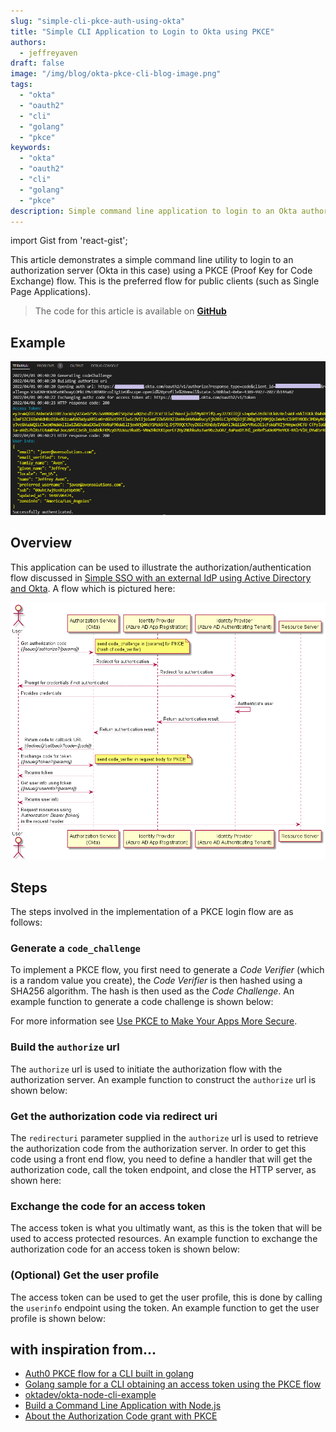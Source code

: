 ```yaml
---
slug: "simple-cli-pkce-auth-using-okta"
title: "Simple CLI Application to Login to Okta using PKCE"
authors:	
  - jeffreyaven
draft: false
image: "/img/blog/okta-pkce-cli-blog-image.png"
tags: 
  - "okta"
  - "oauth2"
  - "cli"
  - "golang"
  - "pkce"    
keywords:	
  - "okta"
  - "oauth2"
  - "cli"
  - "golang"
  - "pkce"
description: Simple command line application to login to an Okta authorization server using a PKCE flow.
---
```


import Gist from 'react-gist';

This article demonstrates a simple command line utility to login to an authorization server (Okta in this case) using a PKCE (Proof Key for Code Exchange) flow.  This is the preferred flow for public clients (such as Single Page Applications).  

> The code for this article is available on [__GitHub__](https://github.com/stackql/okta-pkce-login)

## Example

![Okta PKCE cli login example](images/okta-pkce-cli-login.png)

## Overview

This application can be used to illustrate the authorization/authentication flow discussed in [Simple SSO with an external IdP using Active Directory and Okta](https://fullstackchronicles.io/simple-sso-with-an-external-idp-using-active-directory-and-okta).  A flow which is pictured here:  

![PKCE Authorization to Okta using an AD IdP](images/seqdiagram.png)

## Steps

The steps involved in the implementation of a PKCE login flow are as follows:

### Generate a `code_challenge`

To implement a PKCE flow, you first need to generate a *Code Verifier* (which is a random value you create), the *Code Verifier* is then hashed using a SHA256 algorithm.  The hash is then used as the *Code Challenge*.  An example function to generate a code challenge is shown below:  
 
<Gist id="9a2a162813d77b83821d821b6a4a390a" 
/>

For more information see [Use PKCE to Make Your Apps More Secure](https://developer.okta.com/blog/2019/08/22/okta-authjs-pkce#:~:text=PKCE%20works%20by%20having%20the,is%20called%20the%20Code%20Challenge). 

### Build the `authorize` url

The `authorize` url is used to initiate the authorization flow with the authorization server.  An example function to construct the `authorize` url is shown below:  

<Gist id="9e628b905a532e5bd59f022a4adca340" 
/>

### Get the authorization code via redirect uri

The `redirecturi` parameter supplied in the `authorize` url is used to retrieve the authorization code from the authorization server.  In order to get this code using a front end flow, you need to define a handler that will get the authorization code, call the token endpoint, and close the HTTP server, as shown here:  

<Gist id="617417bdcc54efcea9d37d27228f7f2a" 
/>

### Exchange the code for an access token

The access token is what you ultimatly want, as this is the token that will be used to access protected resources.  An example function to exchange the authorization code for an access token is shown below:  

<Gist id="0a990674d8bde2baffc0b0231f52ed52" 
/>

### (Optional) Get the user profile

The access token can be used to get the user profile, this is done by calling the `userinfo` endpoint using the token.  An example function to get the user profile is shown below:  

<Gist id="f04e8b018417a73986d3696c58f735cb" 
/>

## with inspiration from...

- [Auth0 PKCE flow for a CLI built in golang](https://gist.github.com/ogazitt/f749dad9cca8d0ac6607f93a42adf322)
- [Golang sample for a CLI obtaining an access token using the PKCE flow](https://community.auth0.com/t/golang-sample-for-a-cli-obtaining-an-access-token-using-the-pkce-flow/40922)
- [oktadev/okta-node-cli-example](https://github.com/oktadev/okta-node-cli-example)
- [Build a Command Line Application with Node.js](https://developer.okta.com/blog/2019/06/18/command-line-app-with-nodejs)
- [About the Authorization Code grant with PKCE](https://developer.okta.com/docs/guides/implement-grant-type/authcodepkce/main/#about-the-authorization-code-grant-with-pkce)
